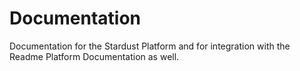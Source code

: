 # Documentation
Documentation for the Stardust Platform and for integration with the Readme Platform Documentation as well.

